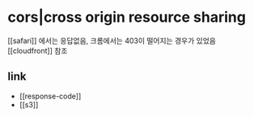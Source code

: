 # cors|cross origin resource sharing

[[safari]] 에서는 응답없음, 크롬에서는 403이 떨어지는 경우가 있었음 [[cloudfront]] 참조

## link
- [[response-code]]
- [[s3]]
